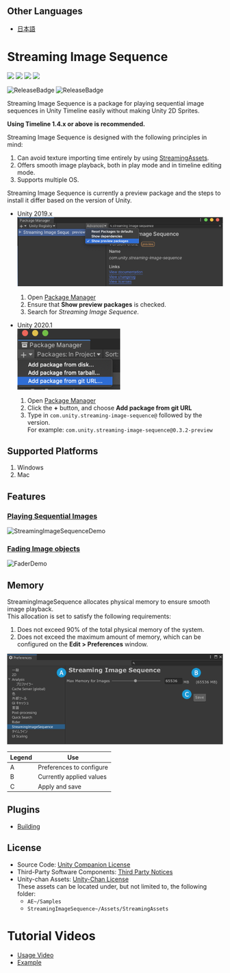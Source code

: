 ## Other Languages
* [日本語](README_JP.md)

# Streaming Image Sequence

[![](https://badge-proxy.cds.internal.unity3d.com/44fe9b4e-feeb-409f-8fcd-d86e42d09b98)](https://badges.cds.internal.unity3d.com/packages/com.unity.streaming-image-sequence/build-info?branch=dev&testWorkflow=package-isolation)
[![](https://badge-proxy.cds.internal.unity3d.com/f9703ad6-4a57-4861-8125-4cec53ece26f)](https://badges.cds.internal.unity3d.com/packages/com.unity.streaming-image-sequence/dependencies-info?branch=dev&testWorkflow=updated-dependencies)
[![](https://badge-proxy.cds.internal.unity3d.com/221d27f5-9807-40c1-8fde-50a1757801b4)](https://badges.cds.internal.unity3d.com/packages/com.unity.streaming-image-sequence/dependants-info)
[![](https://badge-proxy.cds.internal.unity3d.com/1f8f02a0-6e03-417e-9c92-22f978f96c69)](https://badges.cds.internal.unity3d.com/packages/com.unity.streaming-image-sequence/warnings-info?branch=dev)

![ReleaseBadge](https://badge-proxy.cds.internal.unity3d.com/2fe2fc7a-99f7-4bde-b23d-c3358e846fac)
![ReleaseBadge](https://badge-proxy.cds.internal.unity3d.com/84b887b2-1e62-4962-848e-9d6c07023710)

Streaming Image Sequence is a package for playing sequential image sequences in 
Unity Timeline easily without making Unity 2D Sprites.  

**Using Timeline 1.4.x or above is recommended.**

Streaming Image Sequence is designed with the following principles in mind:

1. Can avoid texture importing time entirely by using 
   [StreamingAssets](https://docs.unity3d.com/Manual/StreamingAssets.html).
1. Offers smooth image playback, both in play mode and in timeline editing mode.
1. Supports multiple OS.


Streaming Image Sequence is currently a preview package and the steps to install it 
differ based on the version of Unity.

* Unity 2019.x  
  ![PackageManager2019](Documentation~/images/PackageManager2019.png)
  1. Open [Package Manager](https://docs.unity3d.com/Manual/upm-ui.html) 
  2. Ensure that **Show preview packages** is checked. 
  3. Search for *Streaming Image Sequence*.
  
* Unity 2020.1  
  ![PackageManager2020](Documentation~/images/PackageManager2020.1.png)
  1. Open [Package Manager](https://docs.unity3d.com/Manual/upm-ui.html) 
  2. Click the **+** button, and choose **Add package from git URL** 
  3. Type in `com.unity.streaming-image-sequence@` followed by the version.  
     For example: `com.unity.streaming-image-sequence@0.3.2-preview`
  
## Supported Platforms

1. Windows
2. Mac

## Features

### [Playing Sequential Images](./Documentation~/en/StreamingImageSequencePlayableAsset.md)
![StreamingImageSequenceDemo](Documentation~/images/StreamingImageSequenceDemo.gif)

### [Fading Image objects](./Documentation~/en/FaderPlayableAsset.md)
![FaderDemo](Documentation~/images/FaderDemo.gif)

## Memory

StreamingImageSequence allocates physical memory to ensure smooth image playback.  
This allocation is set to satisfy the following requirements:
1. Does not exceed 90% of the total physical memory of the system.
2. Does not exceed the maximum amount of memory, which can be configured on the
**Edit > Preferences** window.

![Preferences](Documentation~/images/Preferences.png)

| Legend  | Use                                                                                       | 
| ------- | ---------------------------------------------------------------------- | 
| A       | Preferences to configure                                               |   
| B       | Currently applied values                                               |   
| C       | Apply and save                                                         |  

## Plugins
* [Building](Plugins~/Docs/en/BuildPlugins.md)

## License
* Source Code: [Unity Companion License](LICENSE.md)
* Third-Party Software Components: [Third Party Notices](Third%20Party%20Notices.md)
* Unity-chan Assets: [Unity-Chan License](http://unity-chan.com/contents/guideline_en/)  
  These assets can be located under, but not limited to, the following folder:
  - `AE~/Samples`
  - `StreamingImageSequence~/Assets/StreamingAssets`  

# Tutorial Videos
* [Usage Video](https://youtu.be/mlRbwqJ74CM)
* [Example](https://youtu.be/4og6rgQdb3c)


